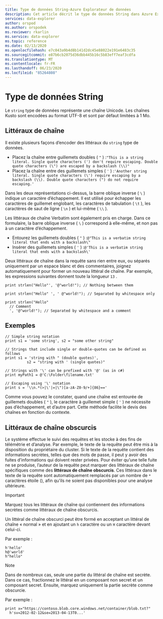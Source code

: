 ```yaml
---
title: Type de données String-Azure Explorateur de données
description: Cet article décrit le type de données String dans Azure Explorateur de données.
services: data-explorer
author: orspod
ms.author: orspodek
ms.reviewer: rkarlin
ms.service: data-explorer
ms.topic: reference
ms.date: 02/13/2020
ms.openlocfilehash: e7c043a9b4d8b141d2dc45e88022e191e6483c35
ms.sourcegitcommit: e87b6cb2075d36dbb445b16c5b83eff7eaf3cdfa
ms.translationtype: MT
ms.contentlocale: fr-FR
ms.lasthandoff: 06/23/2020
ms.locfileid: "85264808"
---
```

# <a name="the-string-data-type"></a>Type de données String

Le `string` type de données représente une chaîne Unicode. Les chaînes Kusto sont encodées au format UTF-8 et sont par défaut limitées à 1 Mo.

## <a name="string-literals"></a>Littéraux de chaîne

Il existe plusieurs façons d’encoder des littéraux du `string` type de données.

* Placez la chaîne entre guillemets doubles ( `"` ) :`"This is a string literal. Single quote characters (') don't require escaping. Double quote characters (\") are escaped by a backslash (\\)"`
* Placez la chaîne entre des guillemets simples ( `'` ) :`'Another string literal. Single quote characters (\') require escaping by a backslash (\\). Double quote characters (") do not require escaping.'`

Dans les deux représentations ci-dessus, la barre oblique inverse ( `\` ) indique un caractère d’échappement.
Il est utilisé pour échapper les caractères de guillemet englobant, les caractères de tabulation ( `\t` ), les caractères de saut de ligne ( `\n` ) et lui-même ( `\\` ).

Les littéraux de chaîne Verbatim sont également pris en charge. Dans ce formulaire, la barre oblique inverse ( `\` ) correspond à elle-même, et non pas à un caractère d’échappement.

* Entourez les guillemets doubles ( `"` ) :`@"This is a verbatim string literal that ends with a backslash\"`
* Insérer des guillemets simples ( `'` ) :`@'This is a verbatim string literal that ends with a backslash\'`

Deux littéraux de chaîne dans la requête sans rien entre eux, ou séparés uniquement par un espace blanc et des commentaires, joignez automatiquement pour former un nouveau littéral de chaîne.
Par exemple, les expressions suivantes donnent toute la longueur `13` .

```kusto
print strlen("Hello"', '@"world!"); // Nothing between them

print strlen("Hello" ', ' @"world!"); // Separated by whitespace only

print strlen("Hello"
  // Comment
  ', '@"world!"); // Separated by whitespace and a comment
```

## <a name="examples"></a>Exemples

```kusto
// Simple string notation
print s1 = 'some string', s2 = "some other string"

// Strings that include single or double-quotes can be defined as follows
print s1 = 'string with " (double quotes)',
          s2 = "string with ' (single quotes)"

// Strings with '\' can be prefixed with '@' (as in c#)
print myPath1 = @'C:\Folder\filename.txt'

// Escaping using '\' notation
print s = '\\n.*(>|\'|=|\")[a-zA-Z0-9/+]{86}=='
```

Comme vous pouvez le constater, quand une chaîne est entourée de guillemets doubles ( `"` ), le caractère à guillemet simple ( `'` ) ne nécessite pas d’échappement, et d’autre part. Cette méthode facilite le devis des chaînes en fonction du contexte.

## <a name="obfuscated-string-literals"></a>Littéraux de chaîne obscurcis

Le système effectue le suivi des requêtes et les stocke à des fins de télémétrie et d’analyse.
Par exemple, le texte de la requête peut être mis à la disposition du propriétaire du cluster. Si le texte de la requête contient des informations secrètes, telles que des mots de passe, il peut y avoir des fuites d’informations qui doivent rester privées. Pour éviter qu’une telle fuite ne se produise, l’auteur de la requête peut marquer des littéraux de chaîne spécifiques comme des **littéraux de chaîne obscurcis**.
Ces littéraux dans le texte de la requête sont automatiquement remplacés par un nombre de `*` caractères étoile (), afin qu’ils ne soient pas disponibles pour une analyse ultérieure.

> [!IMPORTANT]
> Marquez tous les littéraux de chaîne qui contiennent des informations secrètes comme littéraux de chaîne obscurcis.

Un littéral de chaîne obscurci peut être formé en acceptant un littéral de chaîne « normal » et en ajoutant un `h` caractère ou un `H` caractère devant celui-ci. 

Par exemple :

```kusto
h'hello'
h@'world'
h"hello"
```

> [!NOTE]
> Dans de nombreux cas, seule une partie du littéral de chaîne est secrète. Dans ce cas, fractionnez le littéral en un composant non secret et un composant secret. Ensuite, marquez uniquement la partie secrète comme obscurcie.

Par exemple :

```kusto
print x="https://contoso.blob.core.windows.net/container/blob.txt?"
  h'sv=2012-02-12&se=2013-04-13T0...'
```

